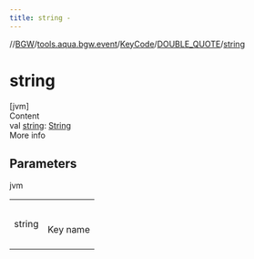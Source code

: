 ```yaml
---
title: string -
---
```

//[BGW](../../../../index.md)/[tools.aqua.bgw.event](../../index.md)/[KeyCode](../index.md)/[DOUBLE_QUOTE](index.md)/[string](string.md)



# string  
[jvm]  
Content  
val [string](string.md): [String](https://kotlinlang.org/api/latest/jvm/stdlib/kotlin/-string/index.html)  
More info  


## Parameters  
  
jvm  
  
| | |
|---|---|
| <a name="tools.aqua.bgw.event/KeyCode.DOUBLE_QUOTE/string/#/PointingToDeclaration/"></a>string| <a name="tools.aqua.bgw.event/KeyCode.DOUBLE_QUOTE/string/#/PointingToDeclaration/"></a><br><br>Key name<br><br>|
  
  




